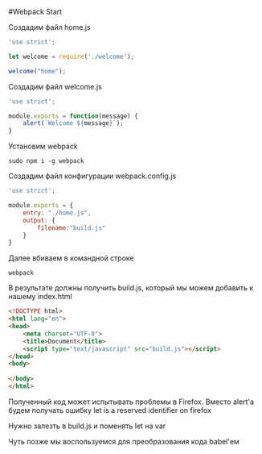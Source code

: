 #Webpack Start

Создадим файл home.js

```js
'use strict';

let welcome = require('./welcome');

welcome("home");
```

Создадим файл welcome.js

```js
'use strict';

module.exports = function(message) {
    alert(`Welcome ${message}`);
}
```

Установим webpack

```cli
sudo npm i -g webpack
```

Создадим файл конфигурации webpack.config.js

```js
'use strict';

module.exports = {
    entry: "./home.js",
    output: {
    	filename:"build.js"
    }
}
```

Далее вбиваем в командной строке

```
webpack
```

В результате должны получить build.js, который мы можем добавить к нашему index.html

```html
<!DOCTYPE html>
<html lang="en">
<head>
	<meta charset="UTF-8">
	<title>Document</title>
	<script type="text/javascript" src="build.js"></script>
</head>
<body>
	
</body>
</html>
```

Полученный код может испытывать проблемы в Firefox. Вместо alert'a будем получать ошибку let is a reserved identifier on firefox

Нужно залезть в build.js и поменять let на var

Чуть позже мы воспользуемся для преобразования кода babel'ем
